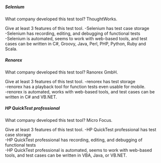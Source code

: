 <h5> Selenium </h5>

What company developed this test tool?
ThoughtWorks.

Give at least 3 features of this test tool.
-Selenium has test case storage <br />
-Selenium has recording, editing, and debugging of functional tests <br />
-Selenium is automated, seems to work with web-based tools, and test cases can be written in C#, Groovy, Java, Perl, PHP, Python, Ruby and Scala. <br />

<h5> Renorex </h5>

What company developed this test tool?
Ranorex GmbH.

Give at least 3 features of this test tool.
-renorex has test storage <br />
-renorex has a playback tool for function tests even usable for mobile. <br />
-renorex is automated, works with web-based tools, and test cases can be written in C# and VB.NET. <br />

<h5> HP QuickTest professional </h5>

What company developed this test tool?
Micro Focus.

Give at least 3 features of this test tool.
-HP QuickTest professional has test case storage <br />
-HP QuickTest professional has recording, editing, and debugging of functional tests <br />
-HP QuickTest professional is automated, seems to work with web-based tools, and test cases can be written in  VBA, Java, or VB.NET. <br />
